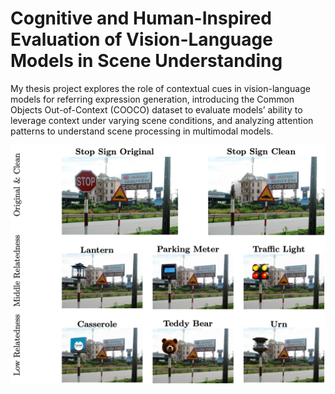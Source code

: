# Cognitive and Human-Inspired Evaluation of Vision-Language Models in Scene Understanding

My thesis project explores the role of contextual cues in vision-language models for referring expression generation, introducing the Common Objects Out-of-Context (COOCO) dataset to evaluate models’ ability to leverage context under varying scene conditions, and analyzing attention patterns to understand scene processing in multimodal models.


![An example from the COOCO dataset used in my thesis to assess how vision-language models generate referring expressions for common objects placed in atypical contexts, revealing their reliance on scene-level cues and attention distribution.](cooco.png)
